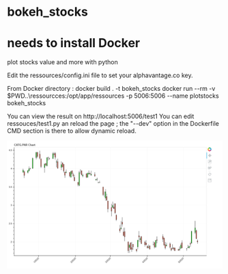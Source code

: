 # bokeh_stocks

# needs to install Docker 

plot stocks value and more with python

Edit the ressources/config.ini file to set your alphavantage.co key.

From Docker directory :
docker build . -t bokeh_stocks
docker run --rm -v $PWD\..\ressourcces:/opt/app/ressources -p 5006:5006 --name plotstocks bokeh_stocks

You can view the result on http://localhost:5006/test1
You can edit ressouces/test1.py an reload the page ; the "--dev" option in the Dockerfile CMD section is there to allow dynamic reload.

![](Bokeh.PNG)
